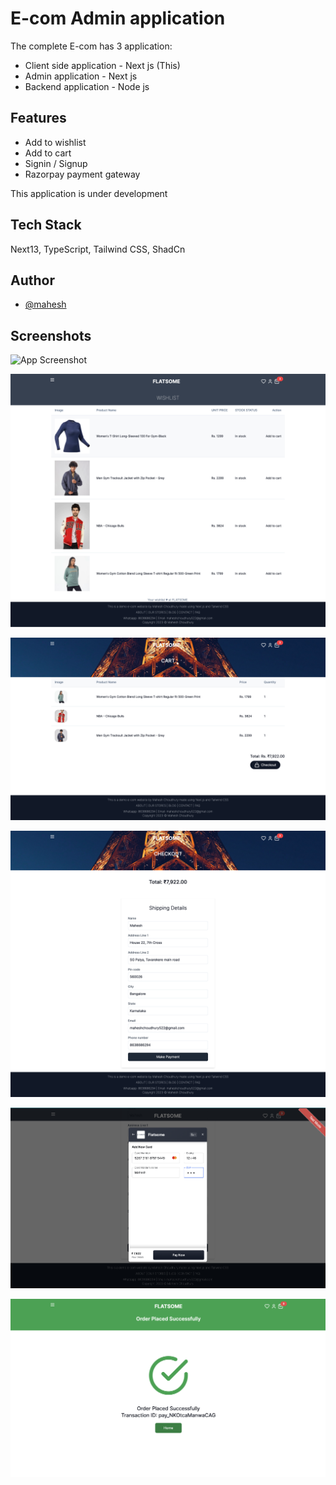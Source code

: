 
# E-com Admin application
 
The complete E-com  has 3 application:


- Client side application - Next js (This)
- Admin application - Next js
- Backend application - Node js




## Features

- Add to wishlist
- Add to cart
- Signin / Signup
- Razorpay payment gateway

This application is under development
## Tech Stack

Next13, TypeScript, Tailwind CSS, ShadCn 


## Author

- [@mahesh](https://www.github.com/mahesh863)


## Screenshots

![App Screenshot](https://github.com/mahesh863/ecom-client/blob/main/images/home.png?raw=true)

![App Screenshot](https://github.com/mahesh863/ecom-client/blob/main/images/wishlist.png?raw=true)


![App Screenshot](https://raw.githubusercontent.com/mahesh863/ecom-client/main/images/cart.png)

![App Screenshot](https://github.com/mahesh863/ecom-client/blob/main/images/shipping-details.png?raw=true)


![App Screenshot](https://github.com/mahesh863/ecom-client/blob/main/images/payment-page.png?raw=true)



![App Screenshot](https://github.com/mahesh863/ecom-client/blob/main/images/patment-success.png?raw=true)


